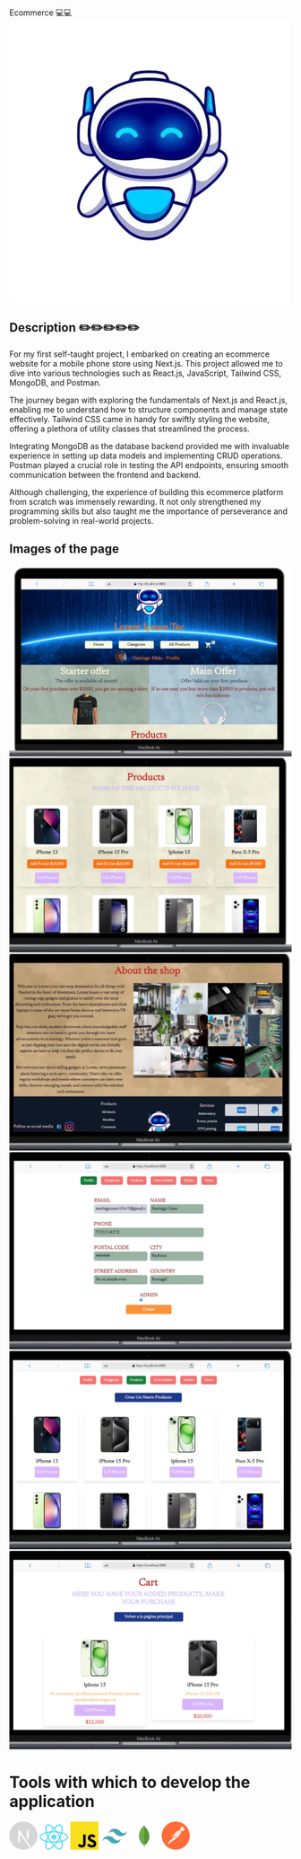 <span className="text-2xl">Ecommerce 💻💻</span>
<img width={100} height={100} src="/public/logo.webp"></img>

## Description ✏️✏️✏️✏️✏️

<p className="text-lg">For my first self-taught project, I embarked on creating an ecommerce website for a mobile phone store using Next.js. This project allowed me to dive into various technologies such as React.js, JavaScript, Tailwind CSS, MongoDB, and Postman.</p>


<p className="text-lg">The journey began with exploring the fundamentals of Next.js and React.js, enabling me to understand how to structure components and manage state effectively. Tailwind CSS came in handy for swiftly styling the website, offering a plethora of utility classes that streamlined the process.</p>


<p className="text-lg">Integrating MongoDB as the database backend provided me with invaluable experience in setting up data models and implementing CRUD operations. Postman played a crucial role in testing the API endpoints, ensuring smooth communication between the frontend and backend.</p>

<p className="text-lg">Although challenging, the experience of building this ecommerce platform from scratch was immensely rewarding. It not only strengthened my programming skills but also taught me the importance of perseverance and problem-solving in real-world projects.</p>

## Images of the page

<div>
    <img src="/public/readme/photo-1.webp"></img>
    <img src="/public/readme/photo-2.webp"></img>
    <img src="/public/readme/photo-3.webp"></img>
    <img src="/public/readme/photo-4.webp"></img>
    <img src="/public/readme/photo-5.webp"></img>
    <img src="/public/readme/photo-6.webp"></img>
</div>

# Tools with which to develop the application

<div>
    <img width="10%" height="10%" src="/public/readme/next.svg"></img>
    <img width="10%" height="10%" src="/public/readme/React.svg"></img>
    <img width="10%" height="10%" src="/public/readme/Javascript.svg"></img>
    <img width="10%" height="10%" src="/public/readme/Tailwind.png"></img>
    <img width="10%" height="10%" src="/public/readme/Mongo.svg"></img>
    <img width="10%" height="10%" src="/public/readme/Postman.svg"></img>
</div>